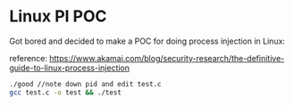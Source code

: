 # Linux PI POC

Got bored and decided to make a POC for doing process injection in Linux:

reference: https://www.akamai.com/blog/security-research/the-definitive-guide-to-linux-process-injection

```bash
./good //note down pid and edit test.c
gcc test.c -o test && ./test
```
